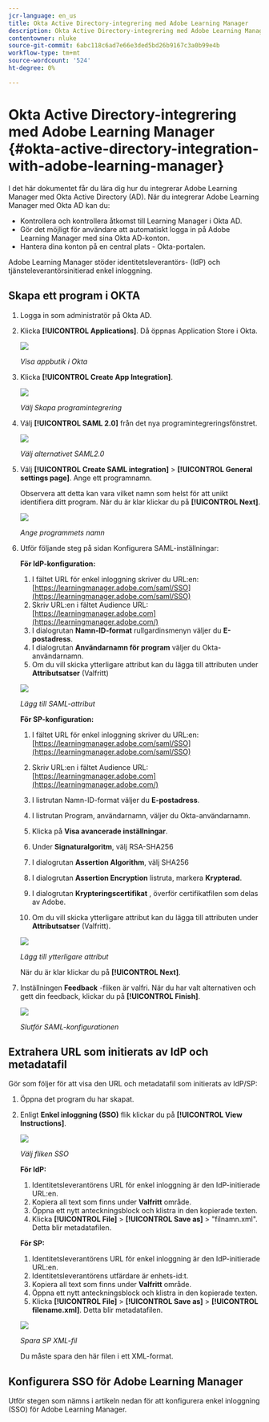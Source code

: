 ```yaml
---
jcr-language: en_us
title: Okta Active Directory-integrering med Adobe Learning Manager
description: Okta Active Directory-integrering med Adobe Learning Manager
contentowner: nluke
source-git-commit: 6abc118c6ad7e66e3ded5bd26b9167c3a0b99e4b
workflow-type: tm+mt
source-wordcount: '524'
ht-degree: 0%

---
```




# Okta Active Directory-integrering med Adobe Learning Manager {#okta-active-directory-integration-with-adobe-learning-manager}

I det här dokumentet får du lära dig hur du integrerar Adobe Learning Manager med Okta Active Directory (AD). När du integrerar Adobe Learning Manager med Okta AD kan du:

* Kontrollera och kontrollera åtkomst till Learning Manager i Okta AD.
* Gör det möjligt för användare att automatiskt logga in på Adobe Learning Manager med sina Okta AD-konton.
* Hantera dina konton på en central plats - Okta-portalen.

Adobe Learning Manager stöder identitetsleverantörs- (IdP) och tjänsteleverantörsinitierad enkel inloggning.

## Skapa ett program i OKTA

1. Logga in som administratör på Okta AD.
1. Klicka **[!UICONTROL Applications]**. Då öppnas Application Store i Okta.

   ![](assets/cp-application-store.png)

   *Visa appbutik i Okta*

1. Klicka **[!UICONTROL Create App Integration]**.

   ![](assets/cp-app-integrations.png)

   *Välj Skapa programintegrering*

1. Välj **[!UICONTROL SAML 2.0]** från det nya programintegreringsfönstret.

   ![](assets/cp-saml2.0.png)

   *Välj alternativet SAML2.0*

1. Välj **[!UICONTROL Create SAML integration]** > **[!UICONTROL General settings page]**. Ange ett programnamn.

   Observera att detta kan vara vilket namn som helst för att unikt identifiera ditt program. När du är klar klickar du på **[!UICONTROL Next]**.

   ![](assets/cp-saml-integration.png)

   *Ange programmets namn*

1. Utför följande steg på sidan Konfigurera SAML-inställningar:

   **För IdP-konfiguration:**

   1. I fältet URL för enkel inloggning skriver du URL:en: [https://learningmanager.adobe.com/saml/SSO](https://learningmanager.adobe.com/saml/SSO)
   1. Skriv URL:en i fältet Audience URL: [https://learningmanager.adobe.com](https://learningmanager.adobe.com/)
   1. I dialogrutan **Namn-ID-format** rullgardinsmenyn väljer du **E-postadress**.
   1. I dialogrutan **Användarnamn för program** väljer du Okta-användarnamn.
   1. Om du vill skicka ytterligare attribut kan du lägga till attributen under **Attributsatser** (Valfritt)

   ![](assets/cp-saml-integration-step1.png)

   *Lägg till SAML-attribut*

   **För SP-konfiguration:**

   1. I fältet URL för enkel inloggning skriver du URL:en: [https://learningmanager.adobe.com/saml/SSO](https://learningmanager.adobe.com/saml/SSO)
   1. Skriv URL:en i fältet Audience URL: [https://learningmanager.adobe.com](https://learningmanager.adobe.com/)
   1. I listrutan Namn-ID-format väljer du **E-postadress**.
   1. I listrutan Program, användarnamn, väljer du Okta-användarnamn.
   1. Klicka på **Visa avancerade inställningar**.
   1. Under **Signaturalgoritm**, välj RSA-SHA256
   1. I dialogrutan **Assertion Algorithm**, välj SHA256
   1. I dialogrutan **Assertion Encryption** listruta, markera **Krypterad**.

   1. I dialogrutan **Krypteringscertifikat** , överför certifikatfilen som delas av Adobe.
   1. Om du vill skicka ytterligare attribut kan du lägga till attributen under **Attributsatser** (Valfritt).

   ![](assets/cp-saml-integration-step2.png)

   *Lägg till ytterligare attribut*

   När du är klar klickar du på **[!UICONTROL Next]**.

1. Inställningen **Feedback**  -fliken är valfri. När du har valt alternativen och gett din feedback, klickar du på **[!UICONTROL Finish]**.

   ![](assets/cp-saml-integration-step3.png)

   *Slutför SAML-konfigurationen*

## Extrahera URL som initierats av IdP och metadatafil

Gör som följer för att visa den URL och metadatafil som initierats av IdP/SP:

1. Öppna det program du har skapat.
1. Enligt **Enkel inloggning (SSO)** flik klickar du på **[!UICONTROL View Instructions]**.

   ![](assets/cp-prime-sso.png)

   *Välj fliken SSO*

   **För IdP:**

   1. Identitetsleverantörens URL för enkel inloggning är den IdP-initierade URL:en.
   1. Kopiera all text som finns under **Valfritt** område.
   1. Öppna ett nytt anteckningsblock och klistra in den kopierade texten.
   1. Klicka **[!UICONTROL File]** > **[!UICONTROL Save as]** > &quot;filnamn.xml&quot;. Detta blir metadatafilen.

   **För SP:**

   1. Identitetsleverantörens URL för enkel inloggning är den IdP-initierade URL:en.
   1. Identitetsleverantörens utfärdare är enhets-id:t.
   1. Kopiera all text som finns under **Valfritt** område.
   1. Öppna ett nytt anteckningsblock och klistra in den kopierade texten.
   1. Klicka **[!UICONTROL File]** > **[!UICONTROL Save as]** > **[!UICONTROL filename.xml]**. Detta blir metadatafilen.

   ![](assets/cp-saml-integration-step4.png)

   *Spara SP XML-fil*

   Du måste spara den här filen i ett XML-format.

## Konfigurera SSO för Adobe Learning Manager

Utför stegen som nämns i artikeln nedan för att konfigurera enkel inloggning (SSO) för Adobe Learning Manager.

<!--

article not in TOC

[SSO Authentication](/help/migrated/kb/sso-authentication-for-learning-manager.md)
-->